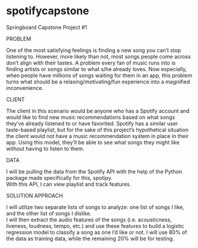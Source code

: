 # spotifycapstone
Springboard Capstone Project #1

PROBLEM

One of the most satisfying feelings is finding a new song you can’t stop listening to.  However, more likely than not, 
most songs people come across don’t align with their tastes.  A problem every fan of music runs into is finding artists 
or songs similar to what s/he already loves.  Now especially, when people have millions of songs waiting for them in an app, 
this problem turns what should be a relaxing/motivating/fun experience into a magnified inconvenience.

CLIENT

The client in this scenario would be anyone who has a Spotify account and would like to find new music recommendations 
based on what songs they’ve already listened to or have favorited.  Spotify has a similar user taste-based playlist, but 
for the sake of this project’s hypothetical situation the client would not have a music recommendation system in place in 
their app.  Using this model, they’ll be able to see what songs they might like without having to listen to them.

DATA

I will be pulling the data from the Spotify API with the help of the Python package made specifically for this, spotipy.  
With this API, I can view playlist and track features.


SOLUTION APPROACH

I will utilize two separate lists of songs to analyze: one list of songs I like, and the other list of songs I dislike.  
I will then extract the audio features of the songs (i.e. acousticness, liveness, loudness, tempo, etc.) and use these 
features to build a logistic regression model to classify a song as one I’d like or not.  I will use 80% of the data as 
training data, while the remaining 20% will be for testing.

